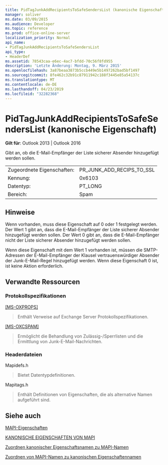 ```yaml
---
title: PidTagJunkAddRecipientsToSafeSendersList (kanonische Eigenschaft)
manager: soliver
ms.date: 03/09/2015
ms.audience: Developer
ms.topic: reference
ms.prod: office-online-server
localization_priority: Normal
api_name:
- PidTagJunkAddRecipientsToSafeSendersList
api_type:
- HeaderDef
ms.assetid: 78543caa-e6ec-4ac7-bfdd-70c56f8fd955
description: 'Letzte Änderung: Montag, 9. März 2015'
ms.openlocfilehash: 3a87beaa3873b5ccb449e5b1497262bad5bf1497
ms.sourcegitcommit: 8fe462c32b91c87911942c188f3445e85a54137c
ms.translationtype: MT
ms.contentlocale: de-DE
ms.lasthandoff: 04/23/2019
ms.locfileid: "32282368"
---
```

# <a name="pidtagjunkaddrecipientstosafesenderslist-canonical-property"></a>PidTagJunkAddRecipientsToSafeSendersList (kanonische Eigenschaft)

  
  
**Gilt für**: Outlook 2013 | Outlook 2016 
  
Gibt an, ob die E-Mail-Empfänger der Liste sicherer Absender hinzugefügt werden sollen.
  
|||
|:-----|:-----|
|Zugeordnete Eigenschaften:  <br/> |PR_JUNK_ADD_RECIPS_TO_SSL  <br/> |
|Kennung:  <br/> |0x6103  <br/> |
|Datentyp:  <br/> |PT_LONG  <br/> |
|Bereich:  <br/> |Spam  <br/> |
   
## <a name="remarks"></a>Hinweise

Wenn vorhanden, muss diese Eigenschaft auf 0 oder 1 festgelegt werden. Der Wert 1 gibt an, dass die E-Mail-Empfänger der Liste sicherer Absender hinzugefügt werden sollen. Der Wert 0 gibt an, dass die E-Mail-Empfänger nicht der Liste sicherer Absender hinzugefügt werden sollen.
  
Wenn diese Eigenschaft mit dem Wert 1 vorhanden ist, müssen die SMTP-Adressen der E-Mail-Empfänger der Klausel vertrauenswürdiger Absender der Junk-E-Mail-Regel hinzugefügt werden. Wenn diese Eigenschaft 0 ist, ist keine Aktion erforderlich.
  
## <a name="related-resources"></a>Verwandte Ressourcen

### <a name="protocol-specifications"></a>Protokollspezifikationen

[[MS-OXPROPS]](https://msdn.microsoft.com/library/f6ab1613-aefe-447d-a49c-18217230b148%28Office.15%29.aspx)
  
> Enthält Verweise auf Exchange Server Protokollspezifikationen.
    
[[MS-OXCSPAM]](https://msdn.microsoft.com/library/522f8587-4aed-4cd6-831b-40bd87862189%28Office.15%29.aspx)
  
> Ermöglicht die Behandlung von Zulässig-/Sperrlisten und die Ermittlung von Junk-E-Mail-Nachrichten.
    
### <a name="header-files"></a>Headerdateien

Mapidefs.h
  
> Bietet Datentypdefinitionen.
    
Mapitags.h
  
> Enthält Definitionen von Eigenschaften, die als alternative Namen aufgeführt sind.
    
## <a name="see-also"></a>Siehe auch



[MAPI-Eigenschaften](mapi-properties.md)
  
[KANONISCHE EIGENSCHAFTEN VON MAPI](mapi-canonical-properties.md)
  
[Zuordnen kanonischer Eigenschaftsnamen zu MAPI-Namen](mapping-canonical-property-names-to-mapi-names.md)
  
[Zuordnen von MAPI-Namen zu kanonischen Eigenschaftennamen](mapping-mapi-names-to-canonical-property-names.md)


